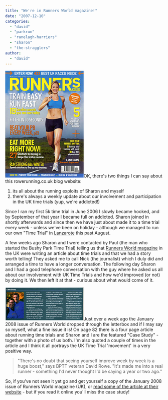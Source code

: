 ```yaml
---
title: "We're in Runners World magazine!"
date: "2007-12-10"
categories: 
  - "david"
  - "parkrun"
  - "ranelagh-harriers"
  - "sharon"
  - "the-stragglers"
author:
  - "david"
---
```


![20080101-runners_world_cover.jpg](/images/2007/20080101-runners_world_cover.jpg)OK, there's two things I can say about this rowerunning.co.uk blog website:

1. its all about the running exploits of Sharon and myself
2. there's always a weekly update about our involvement and participation in the UK time trials (yup, we're addicted!)

Since I ran my first 5k time trial in June 2006 I slowly became hooked, and by September of that year I became full on addicted. Sharon joined in shortly afterwards and since then we have just about made it to a time trial every week - unless we've been on holiday - although we managed to run our own "Time Trial" in [Lanzarote](/?p=155) this past August.

A few weeks ago Sharon and I were contacted by Paul (the man who started the Bushy Park Time Trial) telling us that [Runners World magazine](http://www.runnersworld.co.uk) in the UK were writing an article about time trials and that we had a story worth telling! They asked me to call Nick (the journalist) which I duly did and arranged a time to have a longer conversation. The following day Sharon and I had a good telephone conversation with the guy where he asked us all about our involvement with UK Time Trials and how we'd improved (or not) by doing it. We then left it at that - curious about what would come of it.

![20080101-runners_world_case_study.jpg](/images/2007/20080101-runners_world_case_study.jpg)Just over a week ago the January 2008 issue of Runners World dropped through the letterbox and if I may say so myself, what a fine issue it is! On page 82 there is a four page article about running time trials and Sharon and I are the featured "Case Study" - together with a photo of us both. I'm also quoted a couple of times in the article and I think it all portrays the UK Time Trial 'movement' in a very positive way.

> "There's no doubt that seeing yourself improve week by week is a huge boost," says BPTT veteran David Rowe. "It's made me into a real runner - something I'd never thought I'd be saying a year or two ago."

So, if you've not seen it yet go and get yourself a copy of the January 2008 issue of Runners World magazine (UK), or [read some of the article at their website](http://www.runnersworld.co.uk/news/article.asp?UAN=3189&v=3) - but if you read it online you'll miss the case study!
